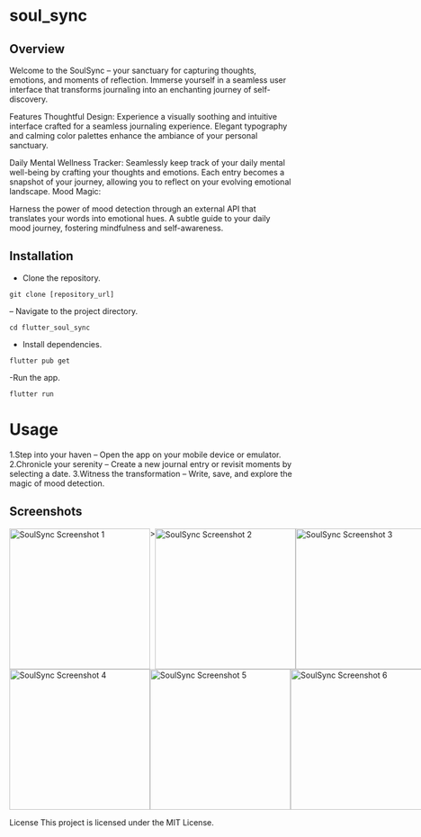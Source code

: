 # soul_sync
## Overview
Welcome to the SoulSync – your sanctuary for capturing thoughts, emotions, and moments of reflection. Immerse yourself in a seamless user interface that transforms journaling into an enchanting journey of self-discovery.

Features
Thoughtful Design:
Experience a visually soothing and intuitive interface crafted for a seamless journaling experience.
Elegant typography and calming color palettes enhance the ambiance of your personal sanctuary.

Daily Mental Wellness Tracker:
Seamlessly keep track of your daily mental well-being by crafting your thoughts and emotions.
Each entry becomes a snapshot of your journey, allowing you to reflect on your evolving emotional landscape.
Mood Magic:

Harness the power of mood detection through an external API that translates your words into emotional hues.
A subtle guide to your daily mood journey, fostering mindfulness and self-awareness.

## Installation
- Clone the repository.
```
git clone [repository_url]
```
– Navigate to the project directory.
```
cd flutter_soul_sync
```
- Install dependencies.
```
flutter pub get
```
-Run the app.
```
flutter run
```

# Usage
1.Step into your haven – Open the app on your mobile device or emulator.
2.Chronicle your serenity – Create a new journal entry or revisit moments by selecting a date.
3.Witness the transformation – Write, save, and explore the magic of mood detection.

## Screenshots

<div style="display: flex; justify-content: space-around;">
  <img src="https://github.com/swas-kar/SoulSync/blob/main/lib/assets/screenshots/WhatsApp%20Image%202024-01-14%20at%204.18.03%20PM%20(1).jpeg" width="250" alt="SoulSync Screenshot 1">>
  <img src="https://github.com/swas-kar/SoulSync/blob/main/lib/assets/screenshots/WhatsApp%20Image%202024-01-14%20at%204.18.03%20PM.jpeg" width="250" alt="SoulSync Screenshot 2">
  <img src="https://github.com/swas-kar/SoulSync/blob/main/lib/assets/screenshots/WhatsApp%20Image%202024-01-14%20at%204.18.04%20PM%20(1).jpeg" width="250" alt="SoulSync Screenshot 3">
</div>

<div style="display: flex; justify-content: space-around;">
  <img src="https://github.com/swas-kar/SoulSync/blob/main/lib/assets/screenshots/WhatsApp%20Image%202024-01-14%20at%204.18.04%20PM.jpeg" width="250" alt="SoulSync Screenshot 4">
  <img src="https://github.com/swas-kar/SoulSync/blob/main/lib/assets/screenshots/WhatsApp%20Image%202024-01-14%20at%204.18.10%20PM%20(1).jpeg" width="250" alt="SoulSync Screenshot 5">
  <img src="https://github.com/swas-kar/SoulSync/blob/main/lib/assets/screenshots/WhatsApp%20Image%202024-01-14%20at%204.18.10%20PM.jpeg" width="250" alt="SoulSync Screenshot 6">
</div>

License
This project is licensed under the MIT License.
